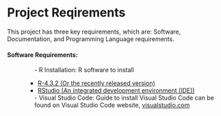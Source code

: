 <!-- linking md file to TextDesign.css file-->
<link rel="stylesheet" href="TextDesign.css">

<!-- Starting Reqiurement Documentation -->
<h1>Project Reqirements</h1>
<p>This project has three key requirements, which are: Software, Documentation, and Programming Language requirements.</p>

<h4>Software Requirements:</h4>
<ul>
<dd>-  R Installation: R software to install</dd>
    <ul>
        <ul>
            <li><a href="https://cran.r-project.org/bin/windows/base/">R-4.3.2 (Or the recently released version)</a></li>
            <li><a href="https://posit.co/download/rstudio-desktop/">RStudio (An integrated development environment (IDE))</a></li>
        </ul>
    </ul>
<dd class="margintop_dd">-  Visual Studio Code: Guide to install Visual Studio Code can be found on Visual Studio Code website, <a href="https://code.visualstudio.com/docs/setup/windows">visualstudio.com</a></dd>
</ul>